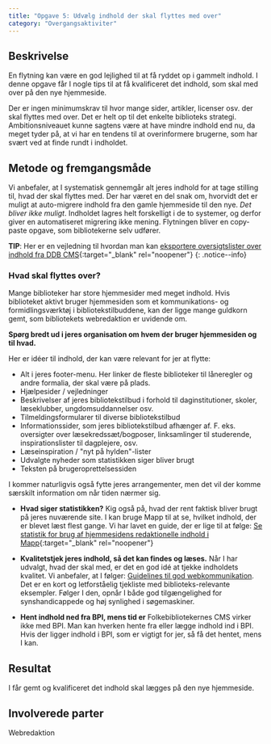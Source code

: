 ```yaml
---
title: "Opgave 5: Udvælg indhold der skal flyttes med over"
category: "Overgangsaktiviter"
---
```


## Beskrivelse ##
En flytning kan være en god lejlighed til at få ryddet op i gammelt indhold. I denne opgave får I nogle tips til at få kvalificeret det indhold, som skal med over på den nye hjemmeside. 

Der er ingen minimumskrav til hvor mange sider, artikler, licenser osv. der skal flyttes med over. Det er helt op til det enkelte biblioteks strategi.  Ambitionsniveauet kunne sagtens være at have mindre indhold end nu, da meget tyder på, at vi har en tendens til at overinformere brugerne, som har svært ved at finde rundt i indholdet. 

## Metode og fremgangsmåde ##
Vi anbefaler, at I systematisk gennemgår alt jeres indhold for at tage stilling til, hvad der skal flyttes med. Der har været en del snak om, hvorvidt det er muligt at auto-migrere indhold fra den gamle hjemmeside til den nye. *Det bliver ikke muligt*. Indholdet lagres helt forskelligt i de to systemer, og derfor giver en automatiseret migrering ikke mening. Flytningen bliver en copy-paste opgave, som bibliotekerne selv udfører. 

**TIP**: Her er en vejledning til hvordan man kan [eksportere oversigtslister over indhold fra DDB CMS](https://platform.dandigbib.org/projects/ddb-cms/wiki/Eksporter_oversigtslister_over_indhold){:target="_blank" rel="noopener"}
{: .notice--info}

### Hvad skal flyttes over? 
Mange biblioteker har store hjemmesider med meget indhold. Hvis biblioteket aktivt bruger hjemmesiden som et kommunikations- og formidlingsværktøj i bibliotekstilbuddene, kan der ligge mange guldkorn gemt, som bibliotekets webredaktion er uvidende om.

**Spørg bredt ud i jeres organisation om hvem der bruger hjemmesiden og til hvad.**

Her er idéer til indhold, der kan være relevant for jer at flytte:
- Alt i jeres footer-menu. Her linker de fleste biblioteker til låneregler og andre formalia, der skal være på plads.
- Hjælpesider / vejledninger
- Beskrivelser af jeres bibliotekstilbud i forhold til daginstitutioner, skoler, læseklubber, ungdomsuddannelser osv.
- Tilmeldingsformularer til diverse bibliotekstilbud
- Informationssider, som jeres bibliotekstilbud afhænger af. F. eks. oversigter over læsekredssæt/bogposer, linksamlinger til studerende, inspirationslister til dagplejere, osv.
- Læseinspiration / "nyt på hylden"-lister
- Udvalgte nyheder som statistikken siger bliver brugt
- Teksten på brugeroprettelsessiden

I kommer naturligvis også fytte jeres arrangementer, men det vil der komme særskilt information om når tiden nærmer sig.

- **Hvad siger statistikken?** Kig også på, hvad der rent faktisk bliver brugt på jeres nuværende site. I kan bruge Mapp til at se, hvilket indhold, der er blevet læst flest gange. Vi har lavet en guide, der er lige til at følge: [Se statistik for brug af hjemmesidens redaktionelle indhold i Mapp](https://detdigitalefolkebibliotek.dk/sites/default/files/vejledning_i_at_traekke_brugsstatistik_for_redaktionelt_indhold_mapp.pdf){:target="_blank" rel="noopener"}

- **Kvalitetstjek jeres indhold, så det kan findes og læses.** Når I har udvalgt, hvad der skal med, er det en god idé at tjekke indholdets kvalitet. Vi anbefaler, at I følger: [Guidelines til god webkommunikation](/guidelines-til-god-webkommunikation). Det er en kort og letforståelig tjekliste med biblioteks-relevante eksempler. Følger I den, opnår I både god tilgængelighed for synshandicappede og høj synlighed i søgemaskiner. 

- **Hent indhold ned fra BPI, mens tid er** Folkebibliotekernes CMS virker ikke med BPI. Man kan hverken hente fra eller lægge indhold ind i BPI. Hvis der ligger indhold i BPI, som er vigtigt for jer, så få det hentet, mens I kan.


## Resultat ##
I får gemt og kvalificeret det indhold skal lægges på den nye hjemmeside. 

## Involverede parter ##
Webredaktion


 
